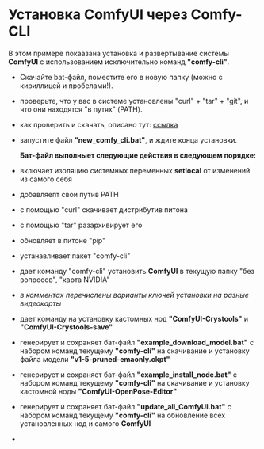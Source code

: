 # Установка ComfyUI через Comfy-CLI
В этом примере покаазана установка и развертывание системы **ComfyUI** с использованием исключительно команд **"comfy-cli"**.

- Скачайте bat-файл, поместите его в новую папку (можно с кириллицей и пробелами!).
- проверьте, что у вас в системе установлены "curl" + "tar" + "git", и что они находятся "в путях" (PATH).
- как проверить и скачать, описано тут: [ссылка](https://dzen.ru/a/ZvRGuDDkgRuJAEr2)
- запустите файл **"new_comfy_cli.bat"**, и ждите конца установки.

  **Бат-файл выполныет следующие действия в следующем порядке:**

- включает изоляцию системных переменных **setlocal** от изменений из самого себя
- добавляепт свои путив PATH
- с помощью "curl" скачивает дистрибутив питона
- с помощью "tar" разархивирует его
- обновляет в питоне "pip"
- устанавливает пакет "comfy-cli"
- дает команду "comfy-cli" установить **ComfyUI** в текущую папку "без вопросов", "карта NVIDIA"
- _в комментах перечислены варианты ключей установки на разные видеокарты_
- дает команду на установку кастомных нод **"ComfyUI-Crystools"** и **"ComfyUI-Crystools-save"**
- генерирует и сохраняет бат-файл **"example_download_model.bat"** с набором команд текущему **"comfy-cli"** на скачивание и установку файла модели **"v1-5-pruned-emaonly.ckpt"**
- генерирует и сохраняет бат-файл **"example_install_node.bat"** с набором команд текущему **"comfy-cli"** на скачивание и установку кастомной ноды **"ComfyUI-OpenPose-Editor"**
- генерирует и сохраняет бат-файл **"update_all_ComfyUI.bat"** с набором команд текущему **"comfy-cli"** на обновление всех установленных нод и самого **ComfyUI**
- 
  
